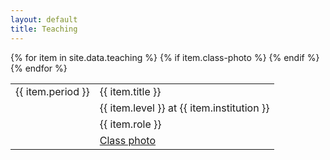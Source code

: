 ```yaml
---
layout: default
title: Teaching
---
```


<table>
  {% for item in site.data.teaching %}
    <tr>
        <td class="date">{{ item.period }}</td>
        <td>{{ item.title }}</td>
    </tr>
    <tr>
        <td></td>
        <td class="extra">{{ item.level }} at {{ item.institution }}</td>
    </tr>
    <tr>
        <td></td>
        <td class="extra">{{ item.role }}</td>
    </tr>
    {% if item.class-photo %}
      <tr><td></td><td class="extra"><a href="/~axt978/assets/images/{{ item.class-photo }}">Class photo</a></td></tr>
    {% endif %}
  {% endfor %}
</table>
